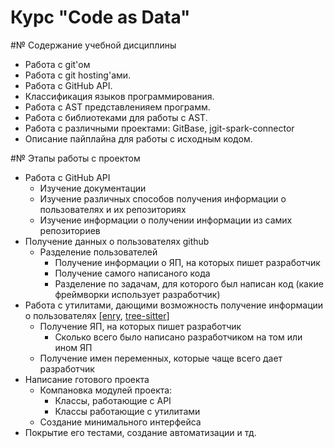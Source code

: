 # Курс "Code as Data"
#№ Содержание учебной дисциплины
- Работа с git'ом
- Работа с git hosting'ами.
- Работа с GitHub API.
- Классификация языков программирования.
- Работа с AST представленияем программ.
- Работа с библиотеками для работы с AST.
- Работа с различными проектами: GitBase,  jgit-spark-connector
- Описание пайплайна для работы с исходным кодом.

#№ Этапы работы с проектом
- Работа с GitHub API
    - Изучение документации
    - Изучение различных способов получения информации о пользователях и их репозиториях
    - Изучение информации о получении информации из самих репозиториев
- Получение данных о пользователях github
    - Разделение пользователей
        - Получение информации о ЯП, на которых пишет разработчик
        - Получение самого написаного кода 
        - Разделение по задачам, для которого был написан код (какие фреймворки использует разработчик)
- Работа с утилитами, дающими возможность получение информации о пользователях [[enry](https://github.com/go-enry/go-enry), [tree-sitter](https://github.com/tree-sitter/tree-sitter)]
    - Получение ЯП, на которых пишет разработчик
        - Сколько всего было написано разработчиком на том или ином ЯП
    - Получение имен переменных, которые чаще всего дает разработчик  
- Написание готового проекта
    - Компановка модулей проекта:
        - Классы, работающие с API
        - Классы работающие с утилитами
    - Создание минимального интерфейса
- Покрытие его тестами, создание автоматизации и тд.
    
